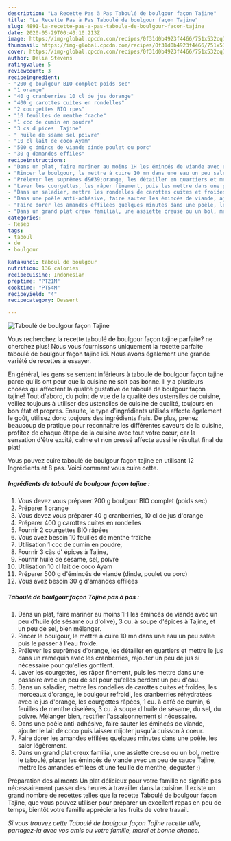 ```yaml
---
description: "La Recette Pas à Pas Taboulé de boulgour façon Tajine"
title: "La Recette Pas à Pas Taboulé de boulgour façon Tajine"
slug: 4891-la-recette-pas-a-pas-taboule-de-boulgour-facon-tajine
date: 2020-05-29T00:40:10.213Z
image: https://img-global.cpcdn.com/recipes/0f31d0b4923f4466/751x532cq70/taboule-de-boulgour-facon-tajine-photo-principale-de-la-recette.jpg
thumbnail: https://img-global.cpcdn.com/recipes/0f31d0b4923f4466/751x532cq70/taboule-de-boulgour-facon-tajine-photo-principale-de-la-recette.jpg
cover: https://img-global.cpcdn.com/recipes/0f31d0b4923f4466/751x532cq70/taboule-de-boulgour-facon-tajine-photo-principale-de-la-recette.jpg
author: Delia Stevens
ratingvalue: 5
reviewcount: 3
recipeingredient:
- "200 g boulgour BIO complet poids sec"
- "1 orange"
- "40 g cranberries 10 cl de jus dorange"
- "400 g carottes cuites en rondelles"
- "2 courgettes BIO rpes"
- "10 feuilles de menthe frache"
- "1 ccc de cumin en poudre"
- "3 cs d pices  Tajine"
- " huile de ssame sel poivre"
- "10 cl lait de coco Ayam"
- "500 g dmincs de viande dinde poulet ou porc"
- "30 g damandes effiles"
recipeinstructions:
- "Dans un plat, faire mariner au moins 1H les émincés de viande avec un peu d&#39;huile (de sésame ou d&#39;olive), 3 cu. à soupe d&#39;épices à Tajine, et un peu de sel, bien mélanger."
- "Rincer le boulgour, le mettre à cuire 10 mn dans une eau un peu salée puis le passer à l&#39;eau froide."
- "Prélever les suprêmes d&#39;orange, les détailler en quartiers et mettre le jus dans un ramequin avec les cranberries, rajouter un peu de jus si nécessaire pour qu&#39;elles gonflent."
- "Laver les courgettes, les râper finement, puis les mettre dans une passoire avec un peu de sel pour qu&#39;elles perdent un peu d&#39;eau."
- "Dans un saladier, mettre les rondelles de carottes cuites et froides, les morceaux d&#39;orange, le boulgour refroidi, les cranberries réhydratées avec le jus d&#39;orange, les courgettes râpées, 1 cu. à café de cumin, 6 feuilles de menthe ciselées, 3 cu. à soupe d&#39;huile de sésame, du sel, du poivre. Mélanger bien, rectifier l&#39;assaisonnement si nécessaire."
- "Dans une poêle anti-adhésive, faire sauter les émincés de viande, ajouter le lait de coco puis laisser mijoter jusqu&#39;à cuisson à coeur."
- "Faire dorer les amandes effilées quelques minutes dans une poêle, les saler légèrement."
- "Dans un grand plat creux familial, une assiette creuse ou un bol, mettre le taboulé, placer les émincés de viande avec un peu de sauce Tajine, mettre les amandes effilées et une feuille de menthe, déguster ;)"
categories:
- Resep
tags:
- taboul
- de
- boulgour

katakunci: taboul de boulgour 
nutrition: 136 calories
recipecuisine: Indonesian
preptime: "PT21M"
cooktime: "PT54M"
recipeyield: "4"
recipecategory: Dessert

---
```



![Taboulé de boulgour façon Tajine](https://img-global.cpcdn.com/recipes/0f31d0b4923f4466/751x532cq70/taboule-de-boulgour-facon-tajine-photo-principale-de-la-recette.jpg)

Vous recherchez la recette taboulé de boulgour façon tajine parfaite? ne cherchez plus! Nous vous fournissons uniquement la recette parfaite taboulé de boulgour façon tajine ici. Nous avons également une grande variété de recettes à essayer.

En général, les gens se sentent inférieurs à taboulé de boulgour façon tajine parce qu'ils ont peur que la cuisine ne soit pas bonne. Il y a plusieurs choses qui affectent la qualité gustative de taboulé de boulgour façon tajine! Tout d'abord, du point de vue de la qualité des ustensiles de cuisine, veillez toujours à utiliser des ustensiles de cuisine de qualité, toujours en bon état et propres. Ensuite, le type d'ingrédients utilisés affecte également le goût, utilisez donc toujours des ingrédients frais. De plus, prenez beaucoup de pratique pour reconnaître les différentes saveurs de la cuisine, profitez de chaque étape de la cuisine avec tout votre cœur, car la sensation d'être excité, calme et non pressé affecte aussi le résultat final du plat!

<!--inarticleads1-->

Vous pouvez cuire taboulé de boulgour façon tajine en utilisant 12 Ingrédients et 8 pas. Voici comment vous cuire cette.

##### Ingrédients de taboulé de boulgour façon tajine :

1. Vous devez vous préparer 200 g boulgour BIO complet (poids sec)
1. Préparer 1 orange
1. Vous devez vous préparer 40 g cranberries, 10 cl de jus d&#39;orange
1. Préparer 400 g carottes cuites en rondelles
1. Fournir 2 courgettes BIO râpées
1. Vous avez besoin 10 feuilles de menthe fraîche
1. Utilisation 1 ccc de cumin en poudre,
1. Fournir 3 càs d&#39; épices à Tajine,
1. Fournir  huile de sésame, sel, poivre
1. Utilisation 10 cl lait de coco Ayam
1. Préparer 500 g d&#39;émincés de viande (dinde, poulet ou porc)
1. Vous avez besoin 30 g d&#39;amandes effilées




<!--inarticleads2-->

##### Taboulé de boulgour façon Tajine pas à pas :

1. Dans un plat, faire mariner au moins 1H les émincés de viande avec un peu d&#39;huile (de sésame ou d&#39;olive), 3 cu. à soupe d&#39;épices à Tajine, et un peu de sel, bien mélanger.
1. Rincer le boulgour, le mettre à cuire 10 mn dans une eau un peu salée puis le passer à l&#39;eau froide.
1. Prélever les suprêmes d&#39;orange, les détailler en quartiers et mettre le jus dans un ramequin avec les cranberries, rajouter un peu de jus si nécessaire pour qu&#39;elles gonflent.
1. Laver les courgettes, les râper finement, puis les mettre dans une passoire avec un peu de sel pour qu&#39;elles perdent un peu d&#39;eau.
1. Dans un saladier, mettre les rondelles de carottes cuites et froides, les morceaux d&#39;orange, le boulgour refroidi, les cranberries réhydratées avec le jus d&#39;orange, les courgettes râpées, 1 cu. à café de cumin, 6 feuilles de menthe ciselées, 3 cu. à soupe d&#39;huile de sésame, du sel, du poivre. Mélanger bien, rectifier l&#39;assaisonnement si nécessaire.
1. Dans une poêle anti-adhésive, faire sauter les émincés de viande, ajouter le lait de coco puis laisser mijoter jusqu&#39;à cuisson à coeur.
1. Faire dorer les amandes effilées quelques minutes dans une poêle, les saler légèrement.
1. Dans un grand plat creux familial, une assiette creuse ou un bol, mettre le taboulé, placer les émincés de viande avec un peu de sauce Tajine, mettre les amandes effilées et une feuille de menthe, déguster ;)




<!--inarticleads1-->

<p>
Préparation des aliments Un plat délicieux pour votre famille ne signifie pas nécessairement passer des heures à travailler dans la cuisine. Il existe un grand nombre de recettes telles que la recette Taboulé de boulgour façon Tajine, que vous pouvez utiliser pour préparer un excellent repas en peu de temps, bientôt votre famille appréciera les fruits de votre travail.
</p>

<p>
<i>Si vous trouvez cette Taboulé de boulgour façon Tajine recette utile, partagez-la avec vos amis ou votre famille, merci et bonne chance.</i>
</p>
